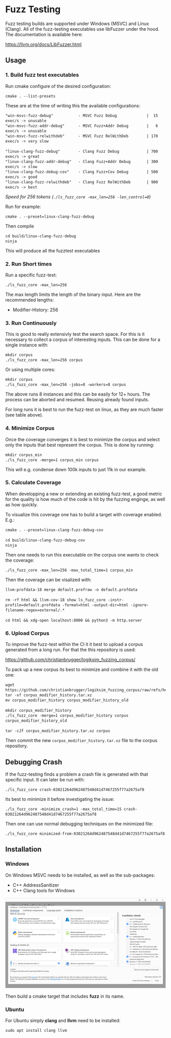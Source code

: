 # Fuzz Testing

Fuzz testing builds are supported under Windows (MSVC) and Linux (Clang). All of the fuzz-testing executables use libFuzzer under the hood. The documentation is available here:

https://llvm.org/docs/LibFuzzer.html



## Usage

### 1. Build fuzz test executables

Run cmake configure of the desired configuration:

```shell
cmake . --list-presets
```

These are at the time of writing this the available configurations:

```
"win-msvc-fuzz-debug"           - MSVC Fuzz Debug             |  15 exec/s -> unusable
"win-msvc-fuzz-addr-debug"      - MSVC Fuzz+Addr Debug        |   6 exec/s -> unusable
"win-msvc-fuzz-relwithdeb"      - MSVC Fuzz RelWithDeb        | 170 exec/s -> very slow

"linux-clang-fuzz-debug"        - Clang Fuzz Debug            | 700 exec/s -> great
"linux-clang-fuzz-addr-debug"   - Clang Fuzz+Addr Debug       | 300 exec/s -> slow
"linux-clang-fuzz-debug-cov"    - Clang Fuzz+Cov Debug        | 500 exec/s -> good
"linux-clang-fuzz-relwithdeb"   - Clang Fuzz RelWithDeb       | 900 exec/s -> best
```

*Speed for 256 tokens (`./ls_fuzz_core -max_len=256 -len_control=0`)*



Run for example:

```shell
cmake . --preset=linux-clang-fuzz-debug
```

Then compile

```shell
cd build/linux-clang-fuzz-debug
ninja
```

This will produce all the fuzztest executables

### 2. Run Short times

Run a specific fuzz-test:

```shell
./ls_fuzz_core -max_len=256
```

The max length limits the length of the binary input. Here are the recommended lengths:

* Modifier-History: 256

### 3. Run Continuously

This is good to really extensivly test the search space. For this is it necessary to collect a corpus of interesting inputs. This can be done for a single instance with:

```shell
mkdir corpus
./ls_fuzz_core -max_len=256 corpus
```

Or using multiple cores:

```shell
mkdir corpus
./ls_fuzz_core -max_len=256 -jobs=8 -workers=8 corpus
```

The above runs 8 instances and this can be easily for 12+ hours. The process can be aborted and resumed. Reusing already found inputs.

For long runs it is best to run the fuzz-test on linux, as they are much faster (see table above).

### 4. Minimize Corpus

Once the coverage converges it is best to minimize the corpus and select only the inputs that best represent the corpus. This is done by running:

```shell
mkdir corpus_min
./ls_fuzz_core -merge=1 corpus_min corpus
```

This will e.g. condense down 100k inputs to just 11k in our example.

### 5. Calculate Coverage

When developping a new or extending an existing fuzz-test, a good metric for the quality is how much of the code is hit by the fuzzing enginge, as well as how quickly.

To visualize this coverage one has to build a target with coverage enabled. E.g.:

```shell
cmake . --preset=linux-clang-fuzz-debug-cov

cd build/linux-clang-fuzz-debug-cov
ninja
```

Then one needs to run this executable on the corpus one wants to check the coverage:

```shell
./ls_fuzz_core -max_len=256 -max_total_time=1 corpus_min
```

Then the coverage can be visalized with:

```shell
llvm-profdata-18 merge default.profraw -o default.profdata

rm -rf html && llvm-cov-18 show ls_fuzz_core -instr-profile=default.profdata -format=html -output-dir=html -ignore-filename-regex=external/.*

cd html && xdg-open localhost:8000 && python3 -m http.server
```

### 6. Upload Corpus

To improve the fuzz-test within the CI it it best to upload a corpus generated from a long run. For that the this repository is used:

https://github.com/christianbrugger/logiksim_fuzzing_corpus/

To pack up a new corpus its best to minimize and combine it with the old one:

```
wget https://github.com/christianbrugger/logiksim_fuzzing_corpus/raw/refs/heads/main/corpus_modifier_history.tar.xz
tar -xf corpus_modifier_history.tar.xz
mv corpus_modifier_history corpus_modifier_history_old

mkdir corpus_modifier_history
./ls_fuzz_core -merge=1 corpus_modifier_history corpus corpus_modifier_history_old

tar -cJf corpus_modifier_history.tar.xz corpus
```

Then commit the new `corpus_modifier_history.tar.xz` file to the corpus repository.



## Debugging Crash

If the fuzz-testing finds a problem a crash file is generated with that specific input. It can later be run with:

```
./ls_fuzz_core crash-03021264d962487548d41d7467255f77a2675af8
```

Its best to minimize it before investigating the issue:

```
./ls_fuzz_core -minimize_crash=1 -max_total_time=15 crash-03021264d962487548d41d7467255f77a2675af8
```

Then one can use normal debugging techniques on the minimized file:

```
./ls_fuzz_core minimized-from-03021264d962487548d41d7467255f77a2675af8
```





## Installation

### Windows

On Windows MSVC needs to be installed, as well as the sub-packages:

* C++ AddressSanitizer
* C++ Clang tools for Windows

![image-20241222190551147](.images/image-20241222190551147.png)

Then build a cmake target that includes **fuzz** in its name.

### Ubuntu

For Ubuntu simply **clang** and **llvm** need to be installed:

```shell
sudo apt install clang llvm
```

